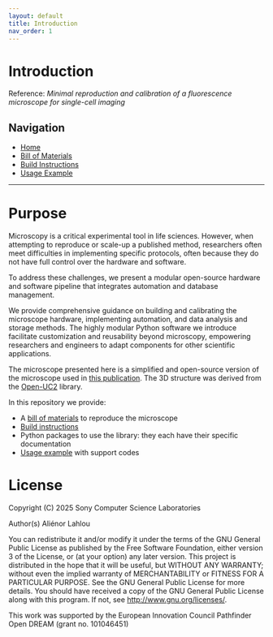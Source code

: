 ```yaml
---
layout: default
title: Introduction
nav_order: 1
---
```




# Introduction

 Reference: *Minimal reproduction and calibration of a fluorescence microscope for single-cell imaging*

## Navigation
- [Home](index.md)
- [Bill of Materials](bill_of_materials.md)
- [Build Instructions](build.md)
- [Usage Example](automate.md)

---


# Purpose

Microscopy is a critical experimental tool in life sciences. However, when attempting to reproduce or scale-up a published method, researchers often meet difficulties in implementing specific protocols, often because they do not have full control over the hardware and software. 

To address these challenges, we present a modular open-source hardware and software pipeline that integrates automation and database management. 

We provide comprehensive guidance on building and calibrating the microscope hardware, implementing automation, and data analysis and storage methods. The highly modular Python software we introduce facilitate customization and reusability beyond microscopy, empowering researchers and engineers to adapt components for other scientific applications.

The microscope presented here is a simplified and open-source version of the microscope used in [this publication](https://doi.org/10.1101/2025.01.23.633867). The 3D structure was derived from the [Open-UC2](https://openuc2.com/) library.



In this repository we provide: 
- A [bill of materials](bill_of_materials.md) to reproduce the microscope 
- [Build instructions](build)
- Python packages to use the library: they each have their specific documentation
- [Usage example](automate.md) with support codes

# License

Copyright (C) 2025 Sony Computer Science Laboratories 

Author(s) Aliénor Lahlou

You can redistribute it and/or modify  it under the terms of the GNU General Public License as published by   the Free Software Foundation, either version 3 of the License, or   (at your option) any later version.  This project is distributed in the hope that it will be useful, but  WITHOUT ANY WARRANTY; without even the implied warranty of   MERCHANTABILITY or FITNESS FOR A PARTICULAR PURPOSE.  See the GNU  General Public License for more details.  You should have received a copy of the GNU General Public License  along with this program.  If not, see  <http://www.gnu.org/licenses/>.

This work was supported by the European Innovation Council Pathfinder Open DREAM (grant no. 101046451)